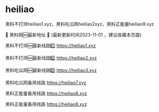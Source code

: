 # heiliao
黑料不打烊heiliao1.xyz，黑料吃瓜网heiliao2xyz，黑料正能量heiliao9.xyz

📣 黑料网🆕最新地址 👋 (最新更新时间2023-11-01 ，建议收藏本页面)

黑料不打烊🆕最新线路1️⃣ https://heiliao1.xyz

黑料不打烊🆕最新线路2️⃣ https://heiliao2.xyz

黑料吃瓜网🆕最新线路3️⃣ https://heiliao3.xyz

黑料吃瓜网备用线路 https://heiliao7.xyz

黑料正能量备用线路 https://heiliao8.xyz

黑料正能量备用线路 https://heiliao9.xyz
